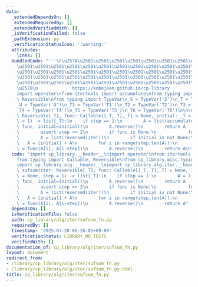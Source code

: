 ```yaml
---
data:
  _extendedDependsOn: []
  _extendedRequiredBy: []
  _extendedVerifiedWith: []
  _isVerificationFailed: false
  _pathExtension: py
  _verificationStatusIcon: ':warning:'
  attributes:
    links: []
  bundledCode: "'''\n\u257A\u2501\u2501\u2501\u2501\u2501\u2501\u2501\u2501\u2501\u2501\
    \u2501\u2501\u2501\u2501\u2501\u2501\u2501\u2501\u2501\u2501\u2501\u2501\u2501\
    \u2501\u2501\u2501\u2501\u2501\u2501\u2501\u2501\u2501\u2501\u2501\u2501\u2501\
    \u2501\u2501\u2501\u2501\u2501\u2501\u2501\u2501\u2501\u2501\u2501\u2501\u2501\
    \u2501\u2501\u2501\u2501\u2501\u2501\u2501\u2501\u2501\u2501\u2501\u2501\u2501\
    \u2578\n             https://kobejean.github.io/cp-library               \n'''\n\
    import operator\nfrom itertools import accumulate\nfrom typing import Callable,\
    \ Reversible\nfrom typing import TypeVar\n_S = TypeVar('S')\n_T = TypeVar('T')\n\
    _U = TypeVar('U')\n_T1 = TypeVar('T1')\n_T2 = TypeVar('T2')\n_T3 = TypeVar('T3')\n\
    _T4 = TypeVar('T4')\n_T5 = TypeVar('T5')\n_T6 = TypeVar('T6')\n\n\n\ndef sufsum(iter:\
    \ Reversible[_T], func: Callable[[_T,_T],_T] = None, initial: _T = None, step\
    \ = 1) -> list[_T]:\n    if step == 1:\n        A = list(accumulate(reversed(iter),\
    \ func, initial=initial))\n        A.reverse()\n        return A   \n    else:\n\
    \        assert step >= 2\n        if func is None:\n            func = operator.add\n\
    \        A = list(reversed(iter))\n        if initial is not None:\n         \
    \   A = [initial] + A\n        for i in range(step,len(A)):\n            A[i]\
    \ = func(A[i], A[i-step])\n        A.reverse()\n        return A\n"
  code: "import cp_library.__header__\nimport operator\nfrom itertools import accumulate\n\
    from typing import Callable, Reversible\nfrom cp_library.misc.typing import _T\n\
    import cp_library.alg.__header__\nimport cp_library.alg.iter.__header__\n\ndef\
    \ sufsum(iter: Reversible[_T], func: Callable[[_T,_T],_T] = None, initial: _T\
    \ = None, step = 1) -> list[_T]:\n    if step == 1:\n        A = list(accumulate(reversed(iter),\
    \ func, initial=initial))\n        A.reverse()\n        return A   \n    else:\n\
    \        assert step >= 2\n        if func is None:\n            func = operator.add\n\
    \        A = list(reversed(iter))\n        if initial is not None:\n         \
    \   A = [initial] + A\n        for i in range(step,len(A)):\n            A[i]\
    \ = func(A[i], A[i-step])\n        A.reverse()\n        return A"
  dependsOn: []
  isVerificationFile: false
  path: cp_library/alg/iter/sufsum_fn.py
  requiredBy: []
  timestamp: '2025-07-20 06:26:01+09:00'
  verificationStatus: LIBRARY_NO_TESTS
  verifiedWith: []
documentation_of: cp_library/alg/iter/sufsum_fn.py
layout: document
redirect_from:
- /library/cp_library/alg/iter/sufsum_fn.py
- /library/cp_library/alg/iter/sufsum_fn.py.html
title: cp_library/alg/iter/sufsum_fn.py
---
```

